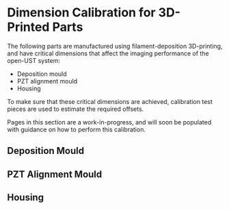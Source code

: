 # Dimension Calibration for 3D-Printed Parts

The following parts are manufactured using filament-deposition 3D-printing, and have critical dimensions that affect the imaging performance of the open-UST system:

- Deposition mould
- PZT alignment mould
- Housing

To make sure that these critical dimensions are achieved, calibration test pieces are used to estimate the required offsets.

Pages in this section are a work-in-progress, and will soon be populated with guidance on how to perform this calibration.

## Deposition Mould
## PZT Alignment Mould
<!-- ## Calibrate Alignment Mould Slot Width
The slot width should be tuned for every transducer module. Slot width calibration should be performed immediately before printing the final alignmnet-mould for a given transducer module, because deviations in 3D-printer filament diameter can cause drift in 3D-printer linewidth over time.

The alignment mould slot width must be as close as possible to the width of the PZT elements. This is so that the PZT elements cannot rotate in their slots.

These other parameters must be controlled to minimise the gap between the PZT elements and the alignment mould, so that the PZT element location is well known:
- PCB offset
- slot corner radius
- slot length
- 

Tune the slot width:
- print `piece.stl`
- choose the two elements with the largest width
- insert the pzt elements into all of the slots. The element should seat easily into the slots without needing force, but it should not rotate in the slots. -->
## Housing